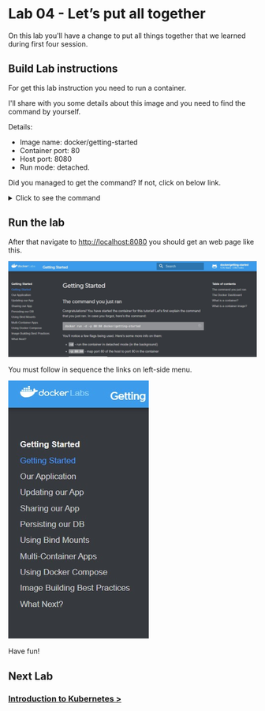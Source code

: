 # Lab 04 - Let’s put all together

On this lab you'll have a change to put all things together that we learned during first four session.

## Build Lab instructions

For get this lab instruction you need to run a container.

I'll share with you some details about this image and you need to find the command by yourself.

Details:

- Image name: docker/getting-started
- Container port: 80
- Host port: 8080
- Run mode: detached.

Did you managed to get the command? If not, click on below link.

<details>
  <summary>Click to see the command</summary>
  
  ```bash
  docker run -dp 8080:80 docker/getting-started
  ```

</details>

## Run the lab

After that navigate to <http://localhost:8080> you should get an web page like this.

![Docker tutorial](images/lab04/image01.jpg "Docker tutorial")

You must follow in sequence the links on left-side menu.

![Lab steps](images/lab04/image02.jpg "Lab steps")

Have fun!

## Next Lab

### [Introduction to Kubernetes >](lab05.md)
